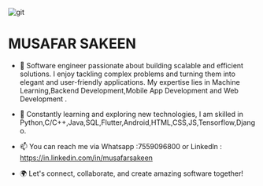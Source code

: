 ![git](https://github.com/muzafirsakeen/EmotionDetection/assets/16305656/d72ec854-3ab3-41db-ae48-ae4dce6202bf) 
# MUSAFAR SAKEEN
- 🚀 Software engineer passionate about building scalable and efficient solutions. I enjoy tackling complex problems and turning them into elegant and user-friendly applications. My expertise lies in Machine Learning,Backend Development,Mobile App Development and Web Development .
- 🌱 Constantly learning and exploring new technologies, I am skilled in Python,C/C++,Java,SQL,Flutter,Android,HTML,CSS,JS,Tensorflow,Django.
- 📫 You can reach me via Whatsapp :7559096800
      or Linkedln : https://in.linkedin.com/in/musafarsakeen 

- 🌍 Let's connect, collaborate, and create amazing software together!

